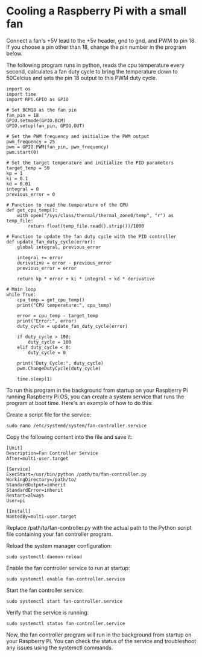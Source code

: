 # Cooling a Raspberry Pi with a small fan

Connect a fan's +5V lead to the +5v header, gnd to gnd, and PWM to pin 18. If you choose a pin other than 18, change the pin number in the program below.

The following program runs in python, reads the cpu temperature every second, calculates a fan duty cycle to bring the temperature down to 50Celcius and sets the pin 18 output to this PWM duty cycle.

```
import os
import time
import RPi.GPIO as GPIO

# Set BCM18 as the fan pin
fan_pin = 18
GPIO.setmode(GPIO.BCM)
GPIO.setup(fan_pin, GPIO.OUT)

# Set the PWM frequency and initialize the PWM output
pwm_frequency = 25
pwm = GPIO.PWM(fan_pin, pwm_frequency)
pwm.start(0)

# Set the target temperature and initialize the PID parameters
target_temp = 50
kp = 1
ki = 0.1
kd = 0.01
integral = 0
previous_error = 0

# Function to read the temperature of the CPU
def get_cpu_temp():
    with open("/sys/class/thermal/thermal_zone0/temp", "r") as temp_file:
        return float(temp_file.read().strip())/1000

# Function to update the fan duty cycle with the PID controller
def update_fan_duty_cycle(error):
    global integral, previous_error

    integral += error
    derivative = error - previous_error
    previous_error = error

    return kp * error + ki * integral + kd * derivative

# Main loop
while True:
    cpu_temp = get_cpu_temp()
    print("CPU temperature:", cpu_temp)

    error = cpu_temp - target_temp
    print("Error:", error)
    duty_cycle = update_fan_duty_cycle(error)

    if duty_cycle > 100:
        duty_cycle = 100
    elif duty_cycle < 0:
        duty_cycle = 0

    print("Duty Cycle:", duty_cycle)
    pwm.ChangeDutyCycle(duty_cycle)

    time.sleep(1)
```

To run this program in the background from startup on your Raspberry Pi running Raspberry Pi OS, you can create a system service that runs the program at boot time. Here's an example of how to do this:

Create a script file for the service:

```
sudo nano /etc/systemd/system/fan-controller.service
```

Copy the following content into the file and save it:

```
[Unit]
Description=Fan Controller Service
After=multi-user.target

[Service]
ExecStart=/usr/bin/python /path/to/fan-controller.py
WorkingDirectory=/path/to/
StandardOutput=inherit
StandardError=inherit
Restart=always
User=pi

[Install]
WantedBy=multi-user.target
```
Replace /path/to/fan-controller.py with the actual path to the Python script file containing your fan controller program.

Reload the system manager configuration:
```
sudo systemctl daemon-reload
```
Enable the fan controller service to run at startup:
```
sudo systemctl enable fan-controller.service
```
Start the fan controller service:
```
sudo systemctl start fan-controller.service
```
Verify that the service is running:
```
sudo systemctl status fan-controller.service
```
Now, the fan controller program will run in the background from startup on your Raspberry Pi. You can check the status of the service and troubleshoot any issues using the systemctl commands.
